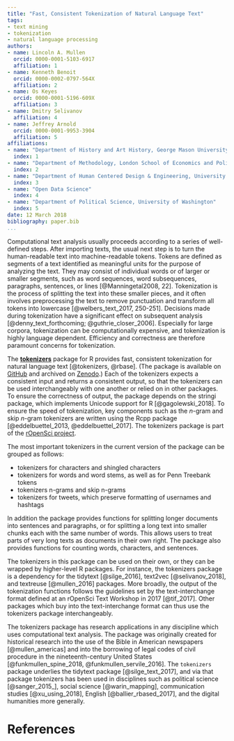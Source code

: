 ```yaml
---
title: "Fast, Consistent Tokenization of Natural Language Text"
tags:
- text mining
- tokenization
- natural language processing
authors:
- name: Lincoln A. Mullen
  orcid: 0000-0001-5103-6917
  affiliation: 1
- name: Kenneth Benoit
  orcid: 0000-0002-0797-564X
  affiliation: 2
- name: Os Keyes
  orcid: 0000-0001-5196-609X
  affiliation: 3
- name: Dmitry Selivanov
  affiliation: 4
- name: Jeffrey Arnold
  orcid: 0000-0001-9953-3904
  affiliation: 5
affiliations: 
- name: "Department of History and Art History, George Mason University"
  index: 1
- name: "Department of Methodology, London School of Economics and Political Science"
  index: 2
- name: "Department of Human Centered Design & Engineering, University of Washington"
  index: 3
- name: "Open Data Science"
  index: 4
- name: "Department of Political Science, University of Washington"
  index: 5
date: 12 March 2018
bibliography: paper.bib
...
```


Computational text analysis usually proceeds according to a series of 
well-defined steps. After importing texts, the usual next step is to turn the 
human-readable text into machine-readable tokens. Tokens are defined as 
segments of a text identified as meaningful units for the purpose of analyzing 
the text. They may consist of individual words or of larger or smaller 
segments, such as word sequences, word subsequences, paragraphs, sentences, or 
lines [@Manningetal2008, 22]. Tokenization is the process of splitting the text 
into these smaller pieces, and it often involves preprocessing the text to 
remove punctuation and transform all tokens into lowercase [@welbers_text_2017, 
250-251]. Decisions made during tokenization have a significant effect on 
subsequent analysis [@denny_text_forthcoming; @guthrie_closer_2006]. Especially 
for large corpora, tokenization can be computationally expensive, and 
tokenization is highly language dependent.  Efficiency and correctness are 
therefore paramount concerns for tokenization.

The [**tokenizers**](http://lincolnmullen.com/software/tokenizers/) package for 
R provides fast, consistent tokenization for natural language text 
[@tokenizers, @rbase]. (The package is available on 
[GitHub](https://github.com/ropensci/tokenizers) and archived on 
[Zenodo](https://doi.org/10.5281/zenodo.1205017).) Each of the tokenizers 
expects a consistent input and returns a consistent output, so that the 
tokenizers can be used interchangeably with one another or relied on in other 
packages. To ensure the correctness of output, the package depends on the 
stringi package, which implements Unicode support for R [@gagolewski_2018]. 
To ensure the speed of tokenization, key components such as the _n_-gram and 
skip _n_-gram tokenizers are written using the Rcpp package 
[@eddelbuettel_2013, @eddelbuettel_2017]. The tokenizers package is part of 
the [rOpenSci project](https://ropensci.org/).

The most important tokenizers in the current version of the package can be 
grouped as follows:

- tokenizers for characters and shingled characters
- tokenizers for words and word stems, as well as for Penn Treebank tokens 
- tokenizers n-grams and skip n-grams
- tokenizers for tweets, which preserve formatting of usernames and hashtags

In addition the package provides functions for splitting longer documents into 
sentences and paragraphs, or for splitting a long text into smaller chunks each 
with the same number of words. This allows users to treat parts of very long 
texts as documents in their own right. The package also provides functions for 
counting words, characters, and sentences.

The tokenizers in this package can be used on their own, or they can be wrapped 
by higher-level R packages. For instance, the tokenizers package is a 
dependency for the tidytext [@silge_2016], text2vec [@selivanov_2018], 
and textreuse [@mullen_2016] packages. More broadly, the output of the 
tokenization functions follows the guidelines set by the text-interchange 
format  defined at an rOpenSci Text Workshop in 2017 [@tif_2017]. Other 
packages which buy into the text-interchange format can thus use the 
tokenizers package interchangeably.

The tokenizers package has research applications in any discipline which 
uses computational text analysis. The package was originally created for  
historical research into the use of the Bible in American newspapers 
[@mullen_americas] and into the borrowing of legal codes of civil procedure in 
the nineteenth-century United States [@funkmullen_spine_2018, 
@funkmullen_servile_2016]. The `tokenizers` package underlies the tidytext 
package [@silge_text_2017], and via that package tokenizers has been used 
in disciplines such as political science [@sanger_2015_], social science 
[@warin_mapping], communication studies [@xu_using_2018], English 
[@ballier_rbased_2017], and the digital humanities more generally.

# References

